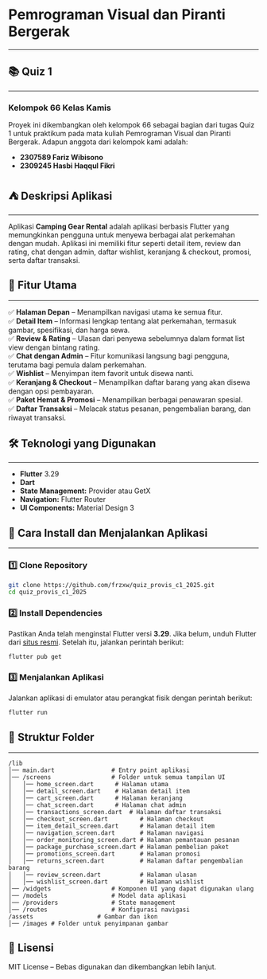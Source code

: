 # Pemrograman Visual dan Piranti Bergerak

---

## 📚 Quiz 1

---

### Kelompok 66 Kelas Kamis

Proyek ini dikembangkan oleh kelompok 66 sebagai bagian dari tugas Quiz 1 untuk praktikum pada mata kuliah Pemrograman Visual dan Piranti Bergerak. Adapun anggota dari kelompok kami adalah:

- **2307589 Fariz Wibisono**
- **2309245 Hasbi Haqqul Fikri**

## ⛺ Deskripsi Aplikasi

---

Aplikasi **Camping Gear Rental** adalah aplikasi berbasis Flutter yang memungkinkan pengguna untuk menyewa berbagai alat perkemahan dengan mudah. Aplikasi ini memiliki fitur seperti detail item, review dan rating, chat dengan admin, daftar wishlist, keranjang & checkout, promosi, serta daftar transaksi.

## 📌 Fitur Utama

---

✅ **Halaman Depan** – Menampilkan navigasi utama ke semua fitur.  
✅ **Detail Item** – Informasi lengkap tentang alat perkemahan, termasuk gambar, spesifikasi, dan harga sewa.  
✅ **Review & Rating** – Ulasan dari penyewa sebelumnya dalam format list view dengan bintang rating.  
✅ **Chat dengan Admin** – Fitur komunikasi langsung bagi pengguna, terutama bagi pemula dalam perkemahan.  
✅ **Wishlist** – Menyimpan item favorit untuk disewa nanti.  
✅ **Keranjang & Checkout** – Menampilkan daftar barang yang akan disewa dengan opsi pembayaran.  
✅ **Paket Hemat & Promosi** – Menampilkan berbagai penawaran spesial.  
✅ **Daftar Transaksi** – Melacak status pesanan, pengembalian barang, dan riwayat transaksi.

## 🛠 Teknologi yang Digunakan

---

- **Flutter** 3.29
- **Dart**
- **State Management:** Provider atau GetX
- **Navigation:** Flutter Router
- **UI Components:** Material Design 3

## 🚀 Cara Install dan Menjalankan Aplikasi

---

### 1️⃣ **Clone Repository**

```bash
git clone https://github.com/frzxw/quiz_provis_c1_2025.git
cd quiz_provis_c1_2025
```

### 2️⃣ **Install Dependencies**

Pastikan Anda telah menginstal Flutter versi **3.29**. Jika belum, unduh Flutter dari [situs resmi](https://flutter.dev/docs/get-started/install). Setelah itu, jalankan perintah berikut:

```bash
flutter pub get
```

### 3️⃣ **Menjalankan Aplikasi**

Jalankan aplikasi di emulator atau perangkat fisik dengan perintah berikut:

```bash
flutter run
```

## 📂 Struktur Folder

---

```
/lib
│── main.dart                # Entry point aplikasi
│── /screens                 # Folder untuk semua tampilan UI
│   │── home_screen.dart      # Halaman utama
│   │── detail_screen.dart    # Halaman detail item
│   │── cart_screen.dart      # Halaman keranjang
│   │── chat_screen.dart      # Halaman chat admin
│   │── transactions_screen.dart  # Halaman daftar transaksi
│   │── checkout_screen.dart         # Halaman checkout
│   │── item_detail_screen.dart      # Halaman detail item
│   │── navigation_screen.dart       # Halaman navigasi
│   │── order_monitoring_screen.dart # Halaman pemantauan pesanan
│   │── package_purchase_screen.dart # Halaman pembelian paket
│   │── promotions_screen.dart       # Halaman promosi
│   │── returns_screen.dart          # Halaman daftar pengembalian barang
│   │── review_screen.dart           # Halaman ulasan
│   │── wishlist_screen.dart         # Halaman wishlist
│── /widgets                 # Komponen UI yang dapat digunakan ulang
│── /models                  # Model data aplikasi
│── /providers               # State management
│── /routes                  # Konfigurasi navigasi
/assets                  # Gambar dan ikon
│── /images # Folder untuk penyimpanan gambar
```

## 📜 Lisensi

MIT License – Bebas digunakan dan dikembangkan lebih lanjut.
